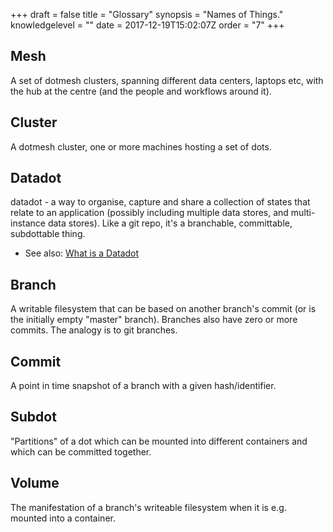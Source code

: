 +++
draft = false
title = "Glossary"
synopsis = "Names of Things."
knowledgelevel = ""
date = 2017-12-19T15:02:07Z
order = "7"
+++

## Mesh
A set of dotmesh clusters, spanning different data centers, laptops etc, with the hub at the centre (and the people and workflows around it).

## Cluster
A dotmesh cluster, one or more machines hosting a set of dots.

## Datadot
datadot - a way to organise, capture and share a collection of states that relate to an application (possibly including multiple data stores, and multi-instance data stores). Like a git repo, it's a branchable, committable, subdottable thing.

* See also: [What is a Datadot](/concepts/what-is-a-datadot/)

## Branch
A writable filesystem that can be based on another branch's commit (or is the initially empty "master" branch).
Branches also have zero or more commits.
The analogy is to git branches.

## Commit
A point in time snapshot of a branch with a given hash/identifier.

## Subdot
"Partitions" of a dot which can be mounted into different containers and which can be committed together.

## Volume
The manifestation of a branch's writeable filesystem when it is e.g. mounted into a container.

